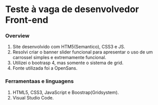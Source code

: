 
# Teste à vaga de desenvolvedor Front-end

### Overview

1. Site desenvolvido com HTM5(Semantico), CSS3 e JS.
2. Resolvi criar o banner slider funcional para apresentar o uso de um carrossel simples e extremamente funcional.
3. Utilizei o bootrasp 4, mas somente o sistema de grid.
4. Fonte utilizada foi a OpenSans.



### Ferramentaas e linguagens

1. HTML5, CSS3, JavaScript e Boostrap(Gridsystem).
2. Visual Studio Code.
